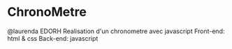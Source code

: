 # ChronoMetre

@laurenda EDORH
Realisation d'un chronometre avec javascript
Front-end: html & css
Back-end: javascript
